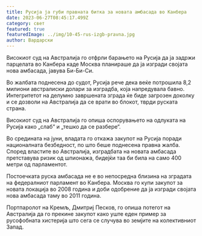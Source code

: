 ```yaml
---
title: Русија ја губи правната битка за новата амбасада во Канбера
date: 2023-06-27T08:45:17.499Z
category: свет
featured: true
featuredImage: ../img/10-45-rus-izgb-pravna.jpg
author: Вардарски
---
```

Високиот суд на Австралија го отфрли барањето на Русија да ја задржи парцелата во Канбера каде Москва планираше да ја изгради својата нова амбасада, јавува Би-Би-Си.

Во жалбата поднесена до судот, Русија рече дека веќе потрошила 8,2 милиони австралиски долари за изградба, која напредувала бавно. Интегритетот на делумно завршената зграда ќе биде загрозен доколку и се дозволи на Австралија да се врати во блокот, тврди руската страна.

Високиот суд на Австралија го опиша оспорувањето на одлуката на Русија како „слаб“ и „тешко да се разбере“.

Во средината на јуни, владата го откажа закупот на Русија поради националната безбедност, по што беше поднесена правна жалба. Според властите во Австралија, изградбата на новата амбасада претставува ризик од шпионажа, бидејќи таа би била на само 400 метри од парламентот.

Постоечката руска амбасада не е во непосредна близина на зградата на федералниот парламент во Канбера. Москва го купи закупот за новата локација во 2008 година и доби одобрение да ја изгради својата нова амбасада таму во 2011 година.

Портпаролот на Кремљ, Дмитриј Песков, го опиша потегот на Австралија да го прекине закупот како уште еден пример за русофобната хистерија што сега се случува во земјите на колективниот Запад.